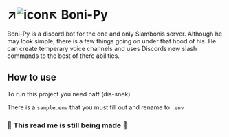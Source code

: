 #  ↗![icon](https://cdn.discordapp.com/avatars/819606905735479356/d9a465142e9caf564de77f1eebec4103.png)↖ Boni-Py
Boni-Py is a discord bot for the one and only Slambonis server. Although he may look simple, there is a few things going on under that hood of his. He can create temperary voice channels and uses Discords new slash commands to the best of there abilities.

## How to use
To run this project you need naff (dis-snek)

There is a `sample.env` that you must fill out and rename to `.env`

### 🚧 This read me is still being made 🚧

